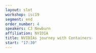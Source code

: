 ```yaml
---
layout: slot
workshop: isc19
segment: end
order_number: 4
speakers: CJ Newburn
affiliation: NVIDIA
title: NVIDIAs journey with Containers
start: "17:30"
---
```

